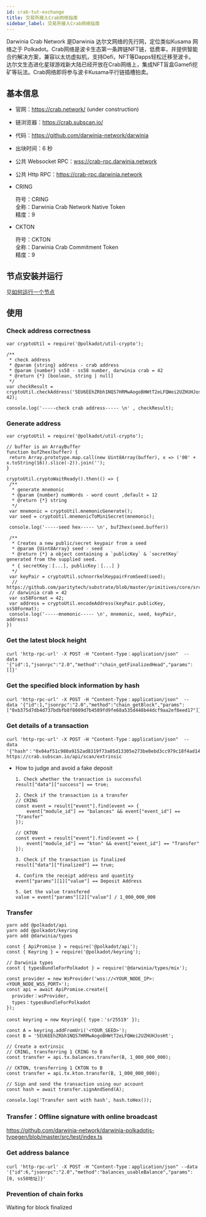 ```yaml
---
id: crab-tut-exchange
title: 交易所接入Crab网络指南
sidebar_label: 交易所接入Crab网络指南
---
```


Darwinia Crab Network 是Darwinia 达尔文网络的先行网，定位类似Kusama 网络之于 Polkadot。Crab网络是波卡生态第一条跨链NFT链，低费率，并提供智能合约解决方案，兼容以太坊虚拟机，支持Defi，NFT等Dapps轻松迁移至波卡。 达尔文生态进化星球游戏新大陆已经开放在Crab网络上，集成NFT盲盒Gamefi挖矿等玩法。Crab网络即将参与波卡Kusama平行链插槽拍卖。


## 基本信息

- 官网：https://crab.network/ (under construction)  
- 链浏览器：https://crab.subscan.io/  
- 代码：https://github.com/darwinia-network/darwinia  
- 出块时间：6 秒  
- 公共 Websocket RPC：[wss://crab-rpc.darwinia.network](wss://crab-rpc.darwinia.network)  
- 公共 Http RPC：https://crab-rpc.darwinia.network  
- CRING

    符号：CRING  
    全称：Darwinia Crab Network Native Token  
    精度：9

- CKTON

    符号：CKTON  
    全称：Darwinia Crab Commitment Token  
    精度：9

## 节点安装并运行

见[如何运行一个节点](crab-tut-node.md)

## 使用

### Check address correctness

```
var cryptoUtil = require('@polkadot/util-crypto');

/**
 * check address
 * @param {string} address - crab address
 * @param {number} ss58 - ss58 number, darwinia crab = 42
 * @return {*} [boolean, string | null]
 */
var checkResult = cryptoUtil.checkAddress('5EU6EEhZRbh1NQS7HRMwAogoBHWtT2eLFQWei2UZHUHJosHt', 42);

console.log('-----check crab address----- \n' , checkResult);
```

### Generate address
```
var cryptoUtil = require('@polkadot/util-crypto');

// buffer is an ArrayBuffer
function buf2hex(buffer) {
 return Array.prototype.map.call(new Uint8Array(buffer), x => ('00' + x.toString(16)).slice(-2)).join('');
}

cryptoUtil.cryptoWaitReady().then(() => {
 /**
  * generate mnemonic
  * @param {number} numWords - word count ,default = 12
  * @return {*} string
  */
 var mnemonic = cryptoUtil.mnemonicGenerate();
 var seed = cryptoUtil.mnemonicToMiniSecret(mnemonic);

 console.log('-----seed hex----- \n', buf2hex(seed.buffer))

 /**
  * Creates a new public/secret keypair from a seed
  * @param {Uint8Array} seed - seed
  * @return {*} a object containing a `publicKey` & `secretKey` generated from the supplied seed.
  * { secretKey：[...], publicKey：[...] }
  */
 var keyPair = cryptoUtil.schnorrkelKeypairFromSeed(seed);
  // https://github.com/paritytech/substrate/blob/master/primitives/core/src/crypto.rs#L437
 // darwinia crab = 42
 var ss58Format = 42;
 var address = cryptoUtil.encodeAddress(keyPair.publicKey, ss58Format);
 console.log('-----mnemonic----- \n', mnemonic, seed, keyPair, address)
})
```

### Get the latest block height
```
curl 'http-rpc-url' -X POST -H "Content-Type：application/json"  --data '{"id":1,"jsonrpc":"2.0","method":"chain_getFinalizedHead","params":[]}'
```

### Get the specified block information by hash

```
curl 'http-rpc-url' -X POST -H "Content-Type：application/json"  --data '{"id":1,"jsonrpc":"2.0","method":"chain_getBlock","params":["0xb375d7db4d737bdbfb8f8089d7b4589fd9fe68a535d448b44dcf9aa2ef8eed17"]}'
```

### Get details of a transaction
```
curl 'http-rpc-url' -X POST -H "Content-Type：application/json"  --data '{"hash"："0x04af51c980a9152ad8319f73a85d13305e273be8ebd3cc979c18f4ad14e716d6"}' https://crab.subscan.io/api/scan/extrinsic
```

* How to judge and avoid a fake deposit
    ```
    1. Check whether the transaction is successful
    result["data"]["success"] == true;
    
    2. Check if the transaction is a transfer
    // CRING
    const event = result["event"].find(event => {
        event["module_id"] == "balances" && event["event_id"] == "Transfer" 
    }); 
    
    // CKTON
    const event = result["event"].find(event => {
        event["module_id"] == "kton" && event["event_id"] == "Transfer" 
    });
    
    3. Check if the transaction is finalized
    result["data"]["finalized"] == true;
    
    4. Confirm the receipt address and quantity
    event["params"][1]["value"] == Deposit Address
    
    5. Get the value transfered
    value = event["params"][2]["value"] / 1_000_000_000
    ```

### Transfer

```
yarn add @polkadot/api
yarn add @polkadot/keyring
yarn add @darwinia/types
```

```
const { ApiPromise } = require('@polkadot/api');
const { Keyring } = require('@polkadot/keyring');

// Darwinia types
const { typesBundleForPolkadot } = require('@darwinia/types/mix');

const provider = new WsProvider('wss://<YOUR_NODE_IP>:<YOUR_NODE_WSS_PORT>');
const api = await ApiPromise.create({
  provider：wsProvider,
  types：typesBundleForPolkadot
});

const keyring = new Keyring({ type：'sr25519' });

const A = keyring.addFromUri('<YOUR_SEED>');
const B = '5EU6EEhZRbh1NQS7HRMwAogoBHWtT2eLFQWei2UZHUHJosHt';

// Create a extrinsic
// CRING, transferring 1 CRING to B
const transfer = api.tx.balances.transfer(B, 1_000_000_000);

// CKTON, transferring 1 CKTON to B
const transfer = api.tx.kton.transfer(B, 1_000_000_000);

// Sign and send the transaction using our account
const hash = await transfer.signAndSend(A);

console.log('Transfer sent with hash', hash.toHex());
```

### Transfer：Offline signature with online broadcast
https://github.com/darwinia-network/darwinia-polkadotjs-typegen/blob/master/src/test/index.ts

### Get address balance
```
curl 'http-rpc-url' -X POST -H "Content-Type：application/json" --data '{"id":6,"jsonrpc":"2.0","method":"balances_usableBalance","params":[0, ss58地址]}' 
```

### Prevention of chain forks

Waiting for block finalized
